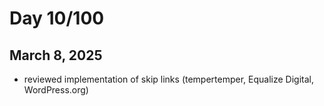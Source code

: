 # Day 10/100
## March 8, 2025

- reviewed implementation of skip links (tempertemper, Equalize Digital, WordPress.org) 